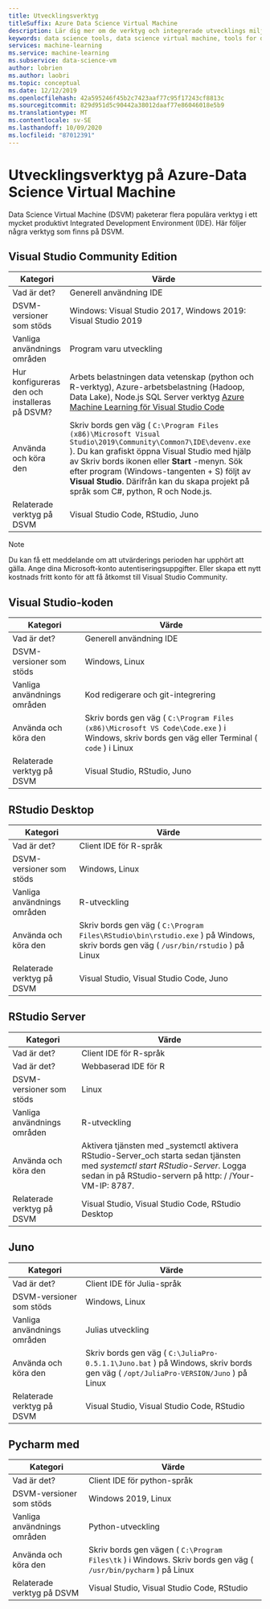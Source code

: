 ```yaml
---
title: Utvecklingsverktyg
titleSuffix: Azure Data Science Virtual Machine
description: Lär dig mer om de verktyg och integrerade utvecklings miljöer som är tillgängliga på Data Science Virtual Machine.
keywords: data science tools, data science virtual machine, tools for data science, linux data science
services: machine-learning
ms.service: machine-learning
ms.subservice: data-science-vm
author: lobrien
ms.author: laobri
ms.topic: conceptual
ms.date: 12/12/2019
ms.openlocfilehash: 42a595246f45b2c7423aaf77c95f17243cf8813c
ms.sourcegitcommit: 829d951d5c90442a38012daaf77e86046018e5b9
ms.translationtype: MT
ms.contentlocale: sv-SE
ms.lasthandoff: 10/09/2020
ms.locfileid: "87012391"
---
```

# <a name="development-tools-on-the-azure-data-science-virtual-machine"></a>Utvecklingsverktyg på Azure-Data Science Virtual Machine

Data Science Virtual Machine (DSVM) paketerar flera populära verktyg i ett mycket produktivt Integrated Development Environment (IDE). Här följer några verktyg som finns på DSVM.

## <a name="visual-studio-community-edition"></a>Visual Studio Community Edition

| Kategori | Värde |
| ------------- | ------------- |
| Vad är det?   | Generell användning IDE      |
| DSVM-versioner som stöds      | Windows: Visual Studio 2017, Windows 2019: Visual Studio 2019      |
| Vanliga användnings områden      | Program varu utveckling    |
| Hur konfigureras den och installeras på DSVM?      | Arbets belastningen data vetenskap (python och R-verktyg), Azure-arbetsbelastning (Hadoop, Data Lake), Node.js SQL Server verktyg [Azure Machine Learning för Visual Studio Code](https://github.com/Microsoft/vs-tools-for-ai)    |
| Använda och köra den      | Skriv bords gen väg ( `C:\Program Files (x86)\Microsoft Visual Studio\2019\Community\Common7\IDE\devenv.exe` ). Du kan grafiskt öppna Visual Studio med hjälp av Skriv bords ikonen eller **Start** -menyn. Sök efter program (Windows-tangenten + S) följt av **Visual Studio**. Därifrån kan du skapa projekt på språk som C#, python, R och Node.js.   |
| Relaterade verktyg på DSVM      |     Visual Studio Code, RStudio, Juno  |

> [!NOTE]
> Du kan få ett meddelande om att utvärderings perioden har upphört att gälla. Ange dina Microsoft-konto autentiseringsuppgifter. Eller skapa ett nytt kostnads fritt konto för att få åtkomst till Visual Studio Community.

## <a name="visual-studio-code"></a>Visual Studio-koden 

| Kategori | Värde |
| ------------- | ------------- |
| Vad är det?   | Generell användning IDE      |
| DSVM-versioner som stöds      | Windows, Linux     |
| Vanliga användnings områden      | Kod redigerare och git-integrering   |
| Använda och köra den      | Skriv bords gen väg ( `C:\Program Files (x86)\Microsoft VS Code\Code.exe` ) i Windows, skriv bords gen väg eller Terminal ( `code` ) i Linux    |
| Relaterade verktyg på DSVM      |     Visual Studio, RStudio, Juno  |

## <a name="rstudio-desktop"></a>RStudio Desktop

| Kategori | Värde |
| ------------- | ------------- |
| Vad är det?   | Client IDE för R-språk   |
| DSVM-versioner som stöds      | Windows, Linux      |
| Vanliga användnings områden      |  R-utveckling     |
| Använda och köra den      | Skriv bords gen väg ( `C:\Program Files\RStudio\bin\rstudio.exe` ) på Windows, skriv bords gen väg ( `/usr/bin/rstudio` ) på Linux      |
| Relaterade verktyg på DSVM      |   Visual Studio, Visual Studio Code, Juno      |

## <a name="rstudio-server"></a>RStudio Server

| Kategori | Värde |
| ------------- | ------------- |
| Vad är det?   | Client IDE för R-språk   |
| Vad är det?   | Webbaserad IDE för R    |
| DSVM-versioner som stöds      | Linux      |
| Vanliga användnings områden      |  R-utveckling     |
| Använda och köra den      | Aktivera tjänsten med _systemctl aktivera RStudio-Server_och starta sedan tjänsten med _systemctl start RStudio-Server_. Logga sedan in på RStudio-servern på http: \/ /Your-VM-IP: 8787.       |
| Relaterade verktyg på DSVM      |   Visual Studio, Visual Studio Code, RStudio Desktop      |

## <a name="juno"></a>Juno 

| Kategori | Värde |
| ------------- | ------------- |
| Vad är det?   | Client IDE för Julia-språk   |
| DSVM-versioner som stöds      | Windows, Linux      |
| Vanliga användnings områden      |  Julias utveckling     |
| Använda och köra den      | Skriv bords gen väg ( `C:\JuliaPro-0.5.1.1\Juno.bat` ) på Windows, skriv bords gen väg ( `/opt/JuliaPro-VERSION/Juno` ) på Linux      |
| Relaterade verktyg på DSVM      |   Visual Studio, Visual Studio Code, RStudio      |

## <a name="pycharm"></a>Pycharm med

| Kategori | Värde |
| ------------- | ------------- |
| Vad är det?   | Client IDE för python-språk    |
| DSVM-versioner som stöds      | Windows 2019, Linux      |
| Vanliga användnings områden      |  Python-utveckling     |
| Använda och köra den      | Skriv bords gen vägen ( `C:\Program Files\tk` ) i Windows. Skriv bords gen väg ( `/usr/bin/pycharm` ) på Linux      |
| Relaterade verktyg på DSVM      |   Visual Studio, Visual Studio Code, RStudio      |
